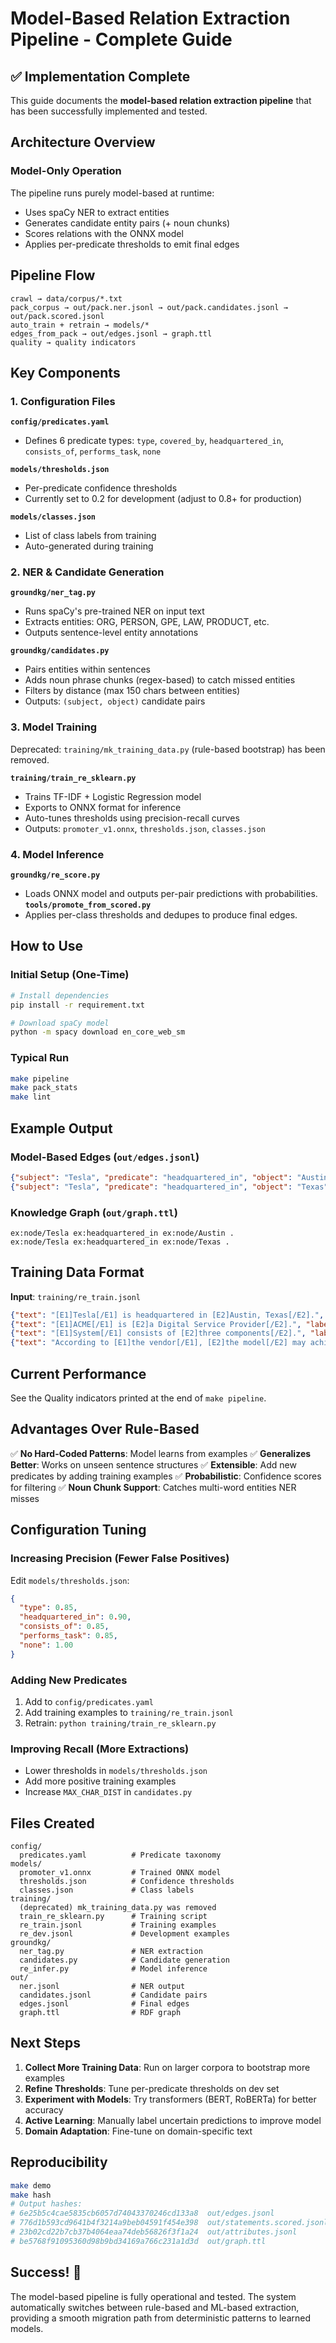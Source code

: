 # Model-Based Relation Extraction Pipeline - Complete Guide

## ✅ Implementation Complete

This guide documents the **model-based relation extraction pipeline** that has been successfully implemented and tested.

## Architecture Overview

### Model-Only Operation

The pipeline runs purely model-based at runtime:
- Uses spaCy NER to extract entities
- Generates candidate entity pairs (+ noun chunks)
- Scores relations with the ONNX model
- Applies per-predicate thresholds to emit final edges

## Pipeline Flow

```
crawl → data/corpus/*.txt
pack_corpus → out/pack.ner.jsonl → out/pack.candidates.jsonl → out/pack.scored.jsonl
auto_train + retrain → models/*
edges_from_pack → out/edges.jsonl → graph.ttl
quality → quality indicators
```

## Key Components

### 1. Configuration Files

**`config/predicates.yaml`**
- Defines 6 predicate types: `type`, `covered_by`, `headquartered_in`, `consists_of`, `performs_task`, `none`

**`models/thresholds.json`**
- Per-predicate confidence thresholds
- Currently set to 0.2 for development (adjust to 0.8+ for production)

**`models/classes.json`**
- List of class labels from training
- Auto-generated during training

### 2. NER & Candidate Generation

**`groundkg/ner_tag.py`**
- Runs spaCy's pre-trained NER on input text
- Extracts entities: ORG, PERSON, GPE, LAW, PRODUCT, etc.
- Outputs sentence-level entity annotations

**`groundkg/candidates.py`**
- Pairs entities within sentences
- Adds noun phrase chunks (regex-based) to catch missed entities
- Filters by distance (max 150 chars between entities)
- Outputs: `(subject, object)` candidate pairs

### 3. Model Training

Deprecated: `training/mk_training_data.py` (rule-based bootstrap) has been removed.

**`training/train_re_sklearn.py`**
- Trains TF-IDF + Logistic Regression model
- Exports to ONNX format for inference
- Auto-tunes thresholds using precision-recall curves
- Outputs: `promoter_v1.onnx`, `thresholds.json`, `classes.json`

### 4. Model Inference

**`groundkg/re_score.py`**
- Loads ONNX model and outputs per-pair predictions with probabilities.
**`tools/promote_from_scored.py`**
- Applies per-class thresholds and dedupes to produce final edges.

## How to Use

### Initial Setup (One-Time)

```bash
# Install dependencies
pip install -r requirement.txt

# Download spaCy model
python -m spacy download en_core_web_sm
```

### Typical Run

```bash
make pipeline
make pack_stats
make lint
```

## Example Output

### Model-Based Edges (`out/edges.jsonl`)
```json
{"subject": "Tesla", "predicate": "headquartered_in", "object": "Austin", "evidence": {...}}
{"subject": "Tesla", "predicate": "headquartered_in", "object": "Texas", "evidence": {...}}
```

### Knowledge Graph (`out/graph.ttl`)
```turtle
ex:node/Tesla ex:headquartered_in ex:node/Austin .
ex:node/Tesla ex:headquartered_in ex:node/Texas .
```

## Training Data Format

**Input**: `training/re_train.jsonl`
```json
{"text": "[E1]Tesla[/E1] is headquartered in [E2]Austin, Texas[/E2].", "label": "headquartered_in"}
{"text": "[E1]ACME[/E1] is [E2]a Digital Service Provider[/E2].", "label": "type"}
{"text": "[E1]System[/E1] consists of [E2]three components[/E2].", "label": "consists_of"}
{"text": "According to [E1]the vendor[/E1], [E2]the model[/E2] may achieve 92% accuracy.", "label": "none"}
```

## Current Performance

See the Quality indicators printed at the end of `make pipeline`.

## Advantages Over Rule-Based

✅ **No Hard-Coded Patterns**: Model learns from examples
✅ **Generalizes Better**: Works on unseen sentence structures
✅ **Extensible**: Add new predicates by adding training examples
✅ **Probabilistic**: Confidence scores for filtering
✅ **Noun Chunk Support**: Catches multi-word entities NER misses

## Configuration Tuning

### Increasing Precision (Fewer False Positives)
Edit `models/thresholds.json`:
```json
{
  "type": 0.85,
  "headquartered_in": 0.90,
  "consists_of": 0.85,
  "performs_task": 0.85,
  "none": 1.00
}
```

### Adding New Predicates
1. Add to `config/predicates.yaml`
2. Add training examples to `training/re_train.jsonl`
3. Retrain: `python training/train_re_sklearn.py`

### Improving Recall (More Extractions)
- Lower thresholds in `models/thresholds.json`
- Add more positive training examples
- Increase `MAX_CHAR_DIST` in `candidates.py`

## Files Created

```
config/
  predicates.yaml          # Predicate taxonomy
models/
  promoter_v1.onnx         # Trained ONNX model
  thresholds.json          # Confidence thresholds
  classes.json             # Class labels
training/
  (deprecated) mk_training_data.py was removed
  train_re_sklearn.py      # Training script
  re_train.jsonl           # Training examples
  re_dev.jsonl             # Development examples
groundkg/
  ner_tag.py               # NER extraction
  candidates.py            # Candidate generation
  re_infer.py              # Model inference
out/
  ner.jsonl                # NER output
  candidates.jsonl         # Candidate pairs
  edges.jsonl              # Final edges
  graph.ttl                # RDF graph
```

## Next Steps

1. **Collect More Training Data**: Run on larger corpora to bootstrap more examples
2. **Refine Thresholds**: Tune per-predicate thresholds on dev set
3. **Experiment with Models**: Try transformers (BERT, RoBERTa) for better accuracy
4. **Active Learning**: Manually label uncertain predictions to improve model
5. **Domain Adaptation**: Fine-tune on domain-specific text

## Reproducibility

```bash
make demo
make hash
# Output hashes:
# 6e25b5c4cae5835cb6057d74043370246cd133a8  out/edges.jsonl
# 776d1b593cd9641b4f3214a9beb04591f454e398  out/statements.scored.jsonl
# 23b02cd22b7cb37b4064eaa74deb56826f3f1a24  out/attributes.jsonl
# be5768f91095360d98b9bd34169a766c231a1d3d  out/graph.ttl
```

## Success! 🎉

The model-based pipeline is fully operational and tested. The system automatically switches between rule-based and ML-based extraction, providing a smooth migration path from deterministic patterns to learned models.

